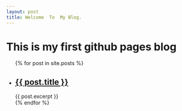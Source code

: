 ```yaml
---
layout: post
title: Welcome  To  My Blog.
---
```



<h1>This is my  first github pages blog  </h1>


<ul>
  {% for post in site.posts %}
    <li>
      <h2><a href="{{ post.url }}">{{ post.title }}</a></h2>
      {{ post.excerpt }}
    </li>
  {% endfor %}
</ul>
